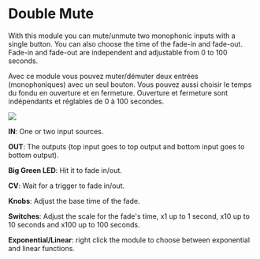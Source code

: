 # Double Mute

With this module you can mute/unmute two monophonic inputs with a single button. You can
also choose the time of the fade-in and fade-out. Fade-in and fade-out are
independent and adjustable from 0 to 100 seconds.

Avec ce module vous pouvez muter/démuter deux entrées (monophoniques) avec un seul bouton. Vous
pouvez aussi choisir le temps du fondu en ouverture et en fermeture. Ouverture
et fermeture sont indépendants et réglables de 0 à 100 secondes.

![](https://github.com/lkdjiin/SwitchesModules/blob/master/images/doublemute.png)

**IN**: One or two input sources.

**OUT**: The outputs (top input goes to top output and bottom input goes to bottom output).

**Big Green LED**: Hit it to fade in/out.

**CV**: Wait for a trigger to fade in/out.

**Knobs**: Adjust the base time of the fade.

**Switches**: Adjust the scale for the fade's time, x1 up to 1 second, x10 up to 10 seconds and x100 up to 100 seconds.

**Exponential/Linear**: right click the module to choose between exponential and linear functions.
